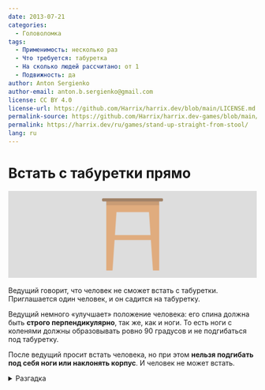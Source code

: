 ```yaml
---
date: 2013-07-21
categories:
  - Головоломка
tags:
  - Применимость: несколько раз
  - Что требуется: табуретка
  - На сколько людей рассчитано: от 1
  - Подвижность: да
author: Anton Sergienko
author-email: anton.b.sergienko@gmail.com
license: CC BY 4.0
license-url: https://github.com/Harrix/harrix.dev/blob/main/LICENSE.md
permalink-source: https://github.com/Harrix/harrix.dev-games/blob/main/stand-up-straight-from-stool/stand-up-straight-from-stool.md
permalink: https://harrix.dev/ru/games/stand-up-straight-from-stool/
lang: ru
---
```


# Встать с табуретки прямо

![Featured image](featured-image.svg)

Ведущий говорит, что человек не сможет встать с табуретки. Приглашается один человек, и он садится на табуретку.

Ведущий немного «улучшает» положение человека: его спина должна быть **строго перпендикулярно**, так же, как и ноги. То есть ноги с коленями должны образовывать ровно 90 градусов и не подгибаться под табуретку.

После ведущий просит встать человека, но при этом **нельзя подгибать под себя ноги или наклонять корпус**. И человек не может встать.

<details>
<summary>Разгадка</summary>

Обычный физический опыт. Чтобы встать с табуретки нужно сместить центр тяжести, и без подгибания коленей или наклонения корпуса встать невозможно.

</details>
